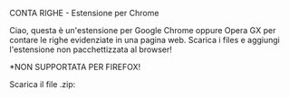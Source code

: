 CONTA RIGHE - Estensione per Chrome

Ciao, questa è un'estensione per Google Chrome oppure Opera GX per contare le righe evidenziate in una pagina web. Scarica i files e aggiungi l'estensione non pacchettizzata al browser! 

*NON SUPPORTATA PER FIREFOX!

Scarica il file .zip: 
